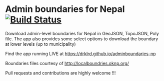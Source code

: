 # Admin boundaries for Nepal [![Build Status](https://travis-ci.org/drklrd/adminboundaries-np.svg?branch=master)](https://travis-ci.org/drklrd/adminboundaries-np)

Download admin-level boundaries for Nepal in GeoJSON, TopoJSON, Poly file. The app also provides some select options to download the boundary at lower levels (up to municipality)

Find the app running LIVE at https://drklrd.github.io/adminboundaries-np

Boundaries files courtesy of http://localboundries.oknp.org/

Pull requests and contributions are highly welcome !!!



